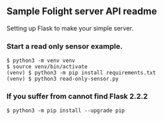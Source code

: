 ## Sample Folight server API readme

Setting up Flask to make your simple server.

### Start a read only sensor example.
```
$ python3 -m venv venv
$ source venv/bin/activate
(venv) $ python3 -m pip install requirements.txt
(venv) $ python3 read-only-sensor.py
```

### If you suffer from cannot find Flask 2.2.2

```
$ python3 -m pip install --upgrade pip
```
